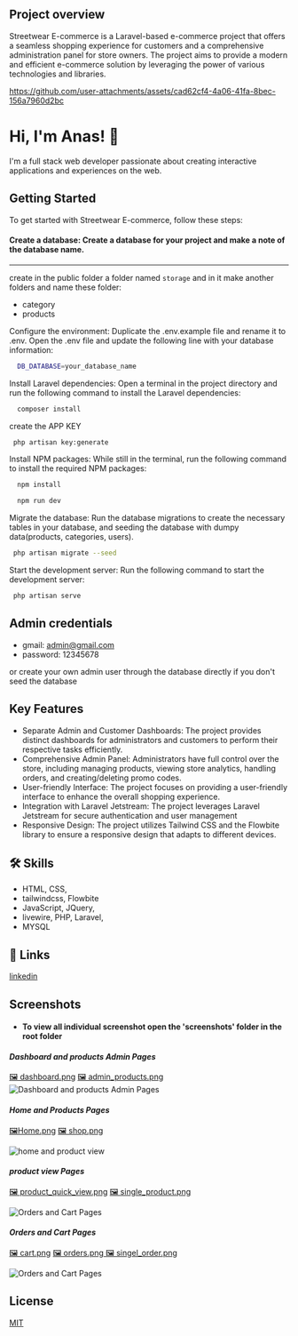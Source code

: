 ## Project overview

Streetwear E-commerce is a Laravel-based e-commerce project that offers a seamless shopping experience for customers and a comprehensive administration panel for store owners. The project aims to provide a modern and efficient e-commerce solution by leveraging the power of various technologies and libraries.


https://github.com/user-attachments/assets/cad62cf4-4a06-41fa-8bec-156a7960d2bc



# Hi, I'm Anas! 👋
I'm a full stack web developer passionate about
creating interactive applications and experiences on
the web.


## Getting Started

To get started with Streetwear E-commerce, follow these steps:

#### Create a database: Create a database for your project and make a note of the database name.
---

create in the public folder a folder named `storage` and in it make another folders and name these folder: 
- category
- products




Configure the environment: Duplicate the .env.example file and rename it to .env. Open the .env file and update the following line with your database information:

```bash
  DB_DATABASE=your_database_name

```

Install Laravel dependencies: Open a terminal in the project directory and run the following command to install the Laravel dependencies:
```bash
  composer install
```
create the APP KEY
```bash
 php artisan key:generate
```
Install NPM packages: While still in the terminal, run the following command to install the required NPM packages:

```bash
  npm install
```
```bash
  npm run dev
```

Migrate the database: Run the database migrations to create the necessary tables in your database, and seeding the database with dumpy data(products, categories, users).
```bash
 php artisan migrate --seed
```


Start the development server: Run the following command to start the development server:
```bash
 php artisan serve
```

## Admin credentials
- gmail: admin@gmail.com 
- password: 12345678

or create your own admin user through the database directly if you don't seed the database



    
## Key Features

- Separate Admin and Customer Dashboards: The project provides distinct dashboards for administrators and customers to perform their respective tasks efficiently.
- Comprehensive Admin Panel: Administrators have full control over the store, including managing products, viewing store analytics, handling orders, and creating/deleting promo codes.
- User-friendly Interface: The project focuses on providing a user-friendly interface to enhance the overall shopping experience.
- Integration with Laravel Jetstream: The project leverages Laravel Jetstream for secure authentication and user management
- Responsive Design: The project utilizes Tailwind CSS and the Flowbite library to ensure a responsive design that adapts to different devices.

## 🛠 Skills
- HTML, CSS,
- tailwindcss, Flowbite 
- JavaScript, JQuery,
- livewire, PHP, Laravel, 
- MYSQL  


## 🔗 Links


[linkedin](https://www.linkedin.com/in/anas-elnahef-10074021b/)





## Screenshots
- #### To view all individual screenshot open the 'screenshots' folder in the root folder 

#### *Dashboard and products Admin Pages*

[🖼️ dashboard.png](https://github.com/anas322/Streetwear-E-Commerce-Laravel/blob/main/screenshots/dashboard.png) [🖼️ admin_products.png](https://github.com/anas322/Streetwear-E-Commerce-Laravel/blob/main/screenshots/products.png)
![Dashboard and products Admin Pages](screenshots/dashboardProducts.png)

#### *Home and Products Pages*

[🖼️Home.png](https://github.com/anas322/Streetwear-E-Commerce-Laravel/blob/main/screenshots/home.png) [🖼️ shop.png](https://github.com/anas322/Streetwear-E-Commerce-Laravel/blob/main/screenshots/shop.png)

![home and product view](screenshots/homeproducts.png)

#### *product view Pages*

[🖼️ product_quick_view.png](https://github.com/anas322/Streetwear-E-Commerce-Laravel/blob/main/screenshots/quickview.png) [🖼️ single_product.png](https://github.com/anas322/Streetwear-E-Commerce-Laravel/blob/main/screenshots/productshow.png)

![Orders and Cart Pages](screenshots/productView.png)

#### *Orders and Cart Pages*

[🖼️ cart.png](https://github.com/anas322/Streetwear-E-Commerce-Laravel/blob/main/screenshots/cart.png) [🖼️ orders.png](https://github.com/anas322/Streetwear-E-Commerce-Laravel/blob/main/screenshots/orders.png)[ 🖼️ singel_order.png](https://github.com/anas322/Streetwear-E-Commerce-Laravel/blob/main/screenshots/singleorder.png)

![Orders and Cart Pages](screenshots/ordersView.png)





## License

[MIT](https://choosealicense.com/licenses/mit/)

